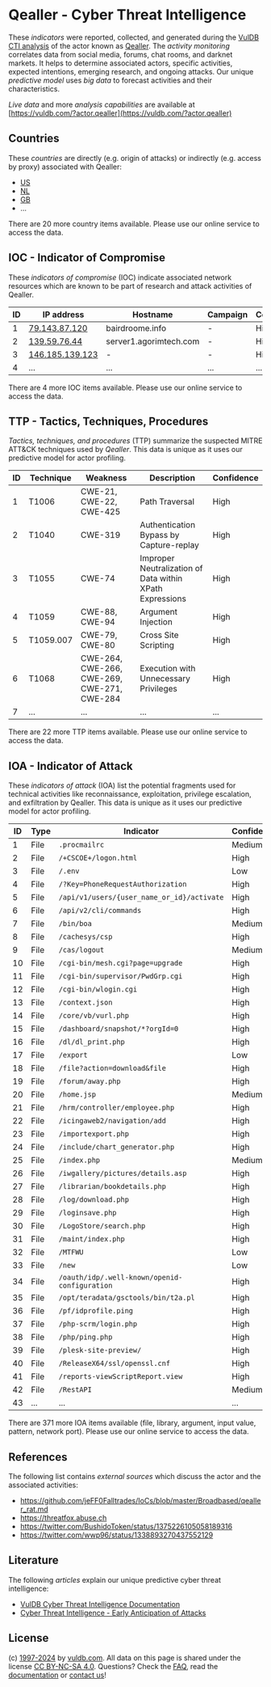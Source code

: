 # Qealler - Cyber Threat Intelligence

These _indicators_ were reported, collected, and generated during the [VulDB CTI analysis](https://vuldb.com/?kb.cti) of the actor known as [Qealler](https://vuldb.com/?actor.qealler). The _activity monitoring_ correlates data from social media, forums, chat rooms, and darknet markets. It helps to determine associated actors, specific activities, expected intentions, emerging research, and ongoing attacks. Our unique _predictive model_ uses _big data_ to forecast activities and their characteristics.

_Live data_ and more _analysis capabilities_ are available at [https://vuldb.com/?actor.qealler](https://vuldb.com/?actor.qealler)

## Countries

These _countries_ are directly (e.g. origin of attacks) or indirectly (e.g. access by proxy) associated with Qealler:

* [US](https://vuldb.com/?country.us)
* [NL](https://vuldb.com/?country.nl)
* [GB](https://vuldb.com/?country.gb)
* ...

There are 20 more country items available. Please use our online service to access the data.

## IOC - Indicator of Compromise

These _indicators of compromise_ (IOC) indicate associated network resources which are known to be part of research and attack activities of Qealler.

ID | IP address | Hostname | Campaign | Confidence
-- | ---------- | -------- | -------- | ----------
1 | [79.143.87.120](https://vuldb.com/?ip.79.143.87.120) | bairdroome.info | - | High
2 | [139.59.76.44](https://vuldb.com/?ip.139.59.76.44) | server1.agorimtech.com | - | High
3 | [146.185.139.123](https://vuldb.com/?ip.146.185.139.123) | - | - | High
4 | ... | ... | ... | ...

There are 4 more IOC items available. Please use our online service to access the data.

## TTP - Tactics, Techniques, Procedures

_Tactics, techniques, and procedures_ (TTP) summarize the suspected MITRE ATT&CK techniques used by _Qealler_. This data is unique as it uses our predictive model for actor profiling.

ID | Technique | Weakness | Description | Confidence
-- | --------- | -------- | ----------- | ----------
1 | T1006 | CWE-21, CWE-22, CWE-425 | Path Traversal | High
2 | T1040 | CWE-319 | Authentication Bypass by Capture-replay | High
3 | T1055 | CWE-74 | Improper Neutralization of Data within XPath Expressions | High
4 | T1059 | CWE-88, CWE-94 | Argument Injection | High
5 | T1059.007 | CWE-79, CWE-80 | Cross Site Scripting | High
6 | T1068 | CWE-264, CWE-266, CWE-269, CWE-271, CWE-284 | Execution with Unnecessary Privileges | High
7 | ... | ... | ... | ...

There are 22 more TTP items available. Please use our online service to access the data.

## IOA - Indicator of Attack

These _indicators of attack_ (IOA) list the potential fragments used for technical activities like reconnaissance, exploitation, privilege escalation, and exfiltration by Qealler. This data is unique as it uses our predictive model for actor profiling.

ID | Type | Indicator | Confidence
-- | ---- | --------- | ----------
1 | File | `.procmailrc` | Medium
2 | File | `/+CSCOE+/logon.html` | High
3 | File | `/.env` | Low
4 | File | `/?Key=PhoneRequestAuthorization` | High
5 | File | `/api/v1/users/{user_name_or_id}/activate` | High
6 | File | `/api/v2/cli/commands` | High
7 | File | `/bin/boa` | Medium
8 | File | `/cachesys/csp` | High
9 | File | `/cas/logout` | Medium
10 | File | `/cgi-bin/mesh.cgi?page=upgrade` | High
11 | File | `/cgi-bin/supervisor/PwdGrp.cgi` | High
12 | File | `/cgi-bin/wlogin.cgi` | High
13 | File | `/context.json` | High
14 | File | `/core/vb/vurl.php` | High
15 | File | `/dashboard/snapshot/*?orgId=0` | High
16 | File | `/dl/dl_print.php` | High
17 | File | `/export` | Low
18 | File | `/file?action=download&file` | High
19 | File | `/forum/away.php` | High
20 | File | `/home.jsp` | Medium
21 | File | `/hrm/controller/employee.php` | High
22 | File | `/icingaweb2/navigation/add` | High
23 | File | `/importexport.php` | High
24 | File | `/include/chart_generator.php` | High
25 | File | `/index.php` | Medium
26 | File | `/iwgallery/pictures/details.asp` | High
27 | File | `/librarian/bookdetails.php` | High
28 | File | `/log/download.php` | High
29 | File | `/loginsave.php` | High
30 | File | `/LogoStore/search.php` | High
31 | File | `/maint/index.php` | High
32 | File | `/MTFWU` | Low
33 | File | `/new` | Low
34 | File | `/oauth/idp/.well-known/openid-configuration` | High
35 | File | `/opt/teradata/gsctools/bin/t2a.pl` | High
36 | File | `/pf/idprofile.ping` | High
37 | File | `/php-scrm/login.php` | High
38 | File | `/php/ping.php` | High
39 | File | `/plesk-site-preview/` | High
40 | File | `/ReleaseX64/ssl/openssl.cnf` | High
41 | File | `/reports-viewScriptReport.view` | High
42 | File | `/RestAPI` | Medium
43 | ... | ... | ...

There are 371 more IOA items available (file, library, argument, input value, pattern, network port). Please use our online service to access the data.

## References

The following list contains _external sources_ which discuss the actor and the associated activities:

* https://github.com/jeFF0Falltrades/IoCs/blob/master/Broadbased/qealler_rat.md
* https://threatfox.abuse.ch
* https://twitter.com/BushidoToken/status/1375226105058189316
* https://twitter.com/wwp96/status/1338893270437552129

## Literature

The following _articles_ explain our unique predictive cyber threat intelligence:

* [VulDB Cyber Threat Intelligence Documentation](https://vuldb.com/?kb.cti)
* [Cyber Threat Intelligence - Early Anticipation of Attacks](https://www.scip.ch/en/?labs.20201022)

## License

(c) [1997-2024](https://vuldb.com/?kb.changelog) by [vuldb.com](https://vuldb.com/?kb.about). All data on this page is shared under the license [CC BY-NC-SA 4.0](https://creativecommons.org/licenses/by-nc-sa/4.0/). Questions? Check the [FAQ](https://vuldb.com/?kb.faq), read the [documentation](https://vuldb.com/?kb) or [contact us](https://vuldb.com/?contact)!
